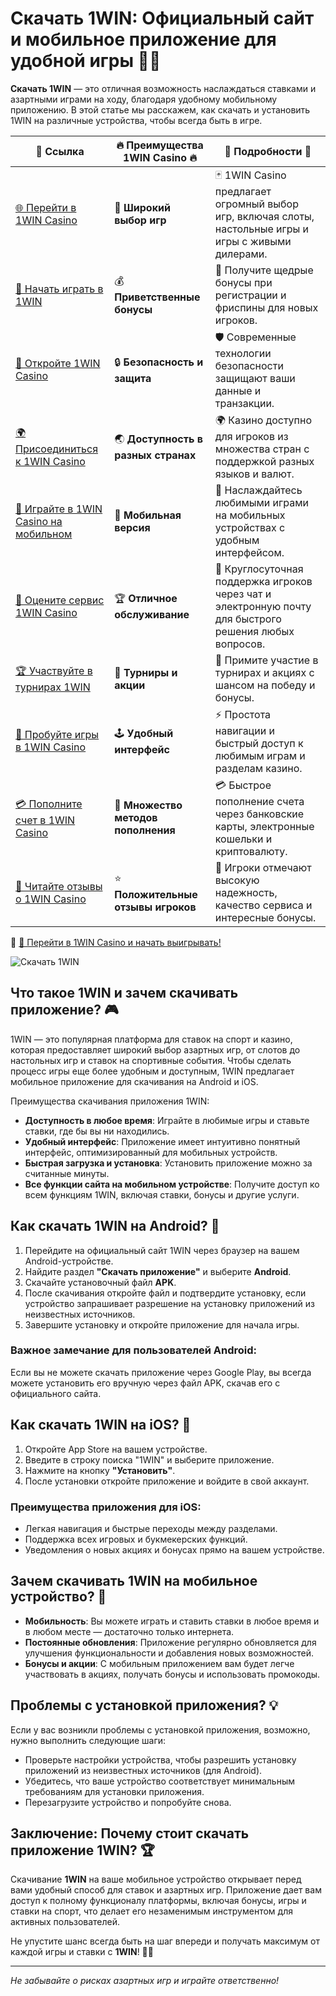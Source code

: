 # Скачать 1WIN: Официальный сайт и мобильное приложение для удобной игры 📱🎰

**Скачать 1WIN** — это отличная возможность наслаждаться ставками и азартными играми на ходу, благодаря удобному мобильному приложению. В этой статье мы расскажем, как скачать и установить 1WIN на различные устройства, чтобы всегда быть в игре.

| 🔗 **Ссылка**                                          | 🔥 **Преимущества 1WIN Casino** 🔥  | 🌟 **Подробности** 🌟 |
|------------------------------------------------------|------------------------------------|----------------------|
| [🌐 Перейти в 1WIN Casino](https://brandplay.link/smXVpBbG) | 🎰 **Широкий выбор игр**           | 🃏 1WIN Casino предлагает огромный выбор игр, включая слоты, настольные игры и игры с живыми дилерами. |
| [💸 Начать играть в 1WIN](https://brandplay.link/smXVpBbG) | 💰 **Приветственные бонусы**        | 🎁 Получите щедрые бонусы при регистрации и фриспины для новых игроков. |
| [🔐 Откройте 1WIN Casino](https://brandplay.link/smXVpBbG) | 🔒 **Безопасность и защита**        | 🛡️ Современные технологии безопасности защищают ваши данные и транзакции. |
| [🌍 Присоединиться к 1WIN Casino](https://brandplay.link/smXVpBbG) | 🌏 **Доступность в разных странах** | 🌍 Казино доступно для игроков из множества стран с поддержкой разных языков и валют. |
| [📱 Играйте в 1WIN Casino на мобильном](https://brandplay.link/smXVpBbG) | 📲 **Мобильная версия**            | 📱 Наслаждайтесь любимыми играми на мобильных устройствах с удобным интерфейсом. |
| [🔧 Оцените сервис 1WIN Casino](https://brandplay.link/smXVpBbG) | 🏆 **Отличное обслуживание**        | 🤝 Круглосуточная поддержка игроков через чат и электронную почту для быстрого решения любых вопросов. |
| [🏆 Участвуйте в турнирах 1WIN](https://brandplay.link/smXVpBbG) | 🎉 **Турниры и акции**              | 🥇 Примите участие в турнирах и акциях с шансом на победу и бонусы. |
| [🎯 Пробуйте игры в 1WIN Casino](https://brandplay.link/smXVpBbG) | 🕹️ **Удобный интерфейс**           | ⚡ Простота навигации и быстрый доступ к любимым играм и разделам казино. |
| [💳 Пополните счет в 1WIN Casino](https://brandplay.link/smXVpBbG) | 💸 **Множество методов пополнения**  | 💳 Быстрое пополнение счета через банковские карты, электронные кошельки и криптовалюту. |
| [💬 Читайте отзывы о 1WIN Casino](https://brandplay.link/smXVpBbG) | ⭐ **Положительные отзывы игроков** | 👏 Игроки отмечают высокую надежность, качество сервиса и интересные бонусы. |

🔗 [🚀 Перейти в 1WIN Casino и начать выигрывать!](https://brandplay.link/smXVpBbG)

![Скачать 1WIN](https://cybersport.metaratings.ru/storage/images/c2/f2/c2f2549b2366f038763bab0687df826e.jpg)

## Что такое 1WIN и зачем скачивать приложение? 🎮

1WIN — это популярная платформа для ставок на спорт и казино, которая предоставляет широкий выбор азартных игр, от слотов до настольных игр и ставок на спортивные события. Чтобы сделать процесс игры еще более удобным и доступным, 1WIN предлагает мобильное приложение для скачивания на Android и iOS.

Преимущества скачивания приложения 1WIN:
- **Доступность в любое время**: Играйте в любимые игры и ставьте ставки, где бы вы ни находились.
- **Удобный интерфейс**: Приложение имеет интуитивно понятный интерфейс, оптимизированный для мобильных устройств.
- **Быстрая загрузка и установка**: Установить приложение можно за считанные минуты.
- **Все функции сайта на мобильном устройстве**: Получите доступ ко всем функциям 1WIN, включая ставки, бонусы и другие услуги.

## Как скачать 1WIN на Android? 📲

1. Перейдите на официальный сайт 1WIN через браузер на вашем Android-устройстве.
2. Найдите раздел **"Скачать приложение"** и выберите **Android**.
3. Скачайте установочный файл **APK**.
4. После скачивания откройте файл и подтвердите установку, если устройство запрашивает разрешение на установку приложений из неизвестных источников.
5. Завершите установку и откройте приложение для начала игры.

### Важное замечание для пользователей Android:
Если вы не можете скачать приложение через Google Play, вы всегда можете установить его вручную через файл APK, скачав его с официального сайта.

## Как скачать 1WIN на iOS? 🍏

1. Откройте App Store на вашем устройстве.
2. Введите в строку поиска "1WIN" и выберите приложение.
3. Нажмите на кнопку **"Установить"**.
4. После установки откройте приложение и войдите в свой аккаунт.

### Преимущества приложения для iOS:
- Легкая навигация и быстрые переходы между разделами.
- Поддержка всех игровых и букмекерских функций.
- Уведомления о новых акциях и бонусах прямо на вашем устройстве.

## Зачем скачивать 1WIN на мобильное устройство? 🚀

- **Мобильность**: Вы можете играть и ставить ставки в любое время и в любом месте — достаточно только интернета.
- **Постоянные обновления**: Приложение регулярно обновляется для улучшения функциональности и добавления новых возможностей.
- **Бонусы и акции**: С мобильным приложением вам будет легче участвовать в акциях, получать бонусы и использовать промокоды.

## Проблемы с установкой приложения? 💡

Если у вас возникли проблемы с установкой приложения, возможно, нужно выполнить следующие шаги:
- Проверьте настройки устройства, чтобы разрешить установку приложений из неизвестных источников (для Android).
- Убедитесь, что ваше устройство соответствует минимальным требованиям для установки приложения.
- Перезагрузите устройство и попробуйте снова.

## Заключение: Почему стоит скачать приложение 1WIN? 🏆

Скачивание **1WIN** на ваше мобильное устройство открывает перед вами удобный способ для ставок и азартных игр. Приложение дает вам доступ к полному функционалу платформы, включая бонусы, игры и ставки на спорт, что делает его незаменимым инструментом для активных пользователей.

Не упустите шанс всегда быть на шаг впереди и получать максимум от каждой игры и ставки с **1WIN**! 🎰💸

---

*Не забывайте о рисках азартных игр и играйте ответственно!*
